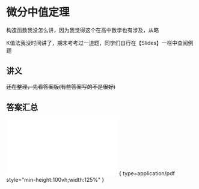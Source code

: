 # 微分中值定理


构造函数我没怎么讲，因为我觉得这个在高中数学也有涉及，从略

K值法我没时间讲了，期末考考过一道题，同学们自行在【Slides】一栏中查阅例题

## 讲义

~~还在整理，先看答案版(有些答案写的不是很好)~~

## 答案汇总

![Alt text](diff_mean_ans.pdf){ type=application/pdf style="min-height:100vh;width:125%" }